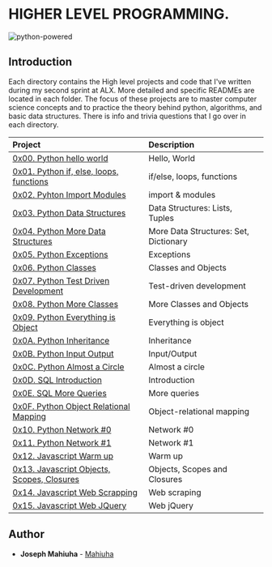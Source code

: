 # HIGHER LEVEL PROGRAMMING.

![python-powered](https://user-images.githubusercontent.com/35099243/132401902-fe845862-b655-4564-aa00-f2c9a2a5aeaa.gif)

## Introduction

Each directory contains the High level projects and code that I've written during my second sprint at ALX. More detailed and specific READMEs are located in each folder. The focus of these projects are to master computer science concepts and to practice the theory behind python, algorithms, and basic data structures. There is info and trivia questions that I go over in each directory.

| Project | Description |
| :--- | :---|
| [0x00. Python hello world ](./0x00-python-hello_world) |  Hello, World |
| [0x01. Python if, else, loops, functions ](./0x01-python-if_else_loops_functions) | if/else, loops, functions |
| [0x02. Pyhton Import Modules ](./0x02-python-import_modules) | import & modules |
| [0x03. Python Data Structures ](./0x03-python-data_structures) | Data Structures: Lists, Tuples |
| [0x04. Python More Data Structures ](./0x04-python-more_data_structures) | More Data Structures: Set, Dictionary |
| [0x05. Python Exceptions ](./0x05-python-exceptions) | Exceptions |
| [0x06. Python Classes ](./0x06-python-classes) | Classes and Objects |
| [0x07. Python Test Driven Development ](./0x07-python-test_driven_development) | Test-driven development |
| [0x08. Python More Classes ](./0x08-python-more_classes) | More Classes and Objects |
| [0x09. Python Everything is Object ](./0x09-python-everything_is_object) | Everything is object |
| [0x0A. Python Inheritance ](./0x0A-python-inheritance) | Inheritance |
| [0x0B. Python Input Output ](./0x0B-python-input_output) | Input/Output |
| [0x0C. Python Almost a Circle ](./0x0C-python-almost_a_circle) | Almost a circle |
| [0x0D. SQL Introduction ](./0x0D-SQL_introduction) | Introduction |
| [0x0E. SQL More Queries ](./0x0E-SQL_more_queries) | More queries |
| [0x0F. Python Object Relational Mapping ](./0x0F-python-object_relational_mapping) | Object-relational mapping |
| [0x10. Python Network #0 ](./0x10-python-network_0) | Network #0 |
| [0x11. Python Network #1 ](./0x11-python-network_1) | Network #1 |
| [0x12. Javascript Warm up ](./0x12-javascript-warm_up) | Warm up |
| [0x13. Javascript Objects, Scopes, Closures ](./0x13-javascript_objects_scopes_closures) | Objects, Scopes and Closures |
| [0x14. Javascript Web Scrapping ](./0x14-javascript-web_scraping) | Web scraping |
| [0x15. Javascript Web JQuery ](./0x15-javascript-web_jquery) | Web jQuery |

## Author

- **Joseph Mahiuha** - [Mahiuha](https:///github.com/Mahiuha)
